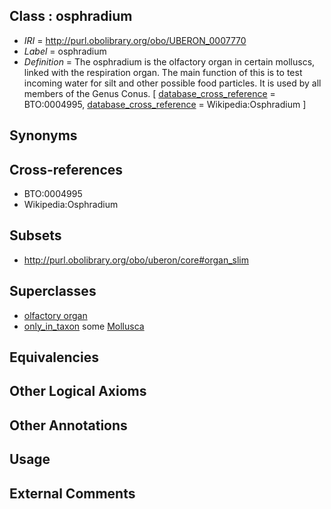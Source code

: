 
## Class : osphradium

 * *IRI* = http://purl.obolibrary.org/obo/UBERON_0007770
 * *Label* = osphradium
 * *Definition* = The osphradium is the olfactory organ in certain molluscs, linked with the respiration organ. The main function of this is to test incoming water for silt and other possible food particles. It is used by all members of the Genus Conus. [ [database_cross_reference](../../ef/oboInOwl#hasDbXref.md) = BTO:0004995, [database_cross_reference](../../ef/oboInOwl#hasDbXref.md) = Wikipedia:Osphradium ]

## Synonyms


## Cross-references

 * BTO:0004995
 * Wikipedia:Osphradium

## Subsets

 * http://purl.obolibrary.org/obo/uberon/core#organ_slim

## Superclasses

 * [olfactory organ](../../UBERON/68/UBERON_0002268.md)
 * [only_in_taxon](../../RO/60/RO_0002160.md) some [Mollusca](../../NCBITaxon/47/NCBITaxon_6447.md)

## Equivalencies


## Other Logical Axioms


## Other Annotations


## Usage


## External Comments

